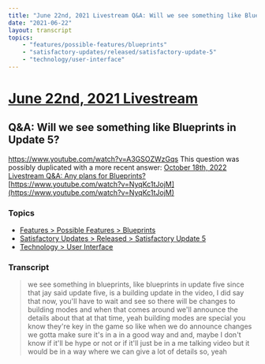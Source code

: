 ```yaml
---
title: "June 22nd, 2021 Livestream Q&A: Will we see something like Blueprints in Update 5?"
date: "2021-06-22"
layout: transcript
topics:
    - "features/possible-features/blueprints"
    - "satisfactory-updates/released/satisfactory-update-5"
    - "technology/user-interface"
---
```

# [June 22nd, 2021 Livestream](../2021-06-22.md)
## Q&A: Will we see something like Blueprints in Update 5?
https://www.youtube.com/watch?v=A3GSOZWzGqs
This question was possibly duplicated with a more recent answer: [October 18th, 2022 Livestream Q&A: Any plans for Blueprints?](./yt-NyqKc1tJojM.md) [https://www.youtube.com/watch?v=NyqKc1tJojM](https://www.youtube.com/watch?v=NyqKc1tJojM)


### Topics
* [Features > Possible Features > Blueprints](../topics/features/possible-features/blueprints.md)
* [Satisfactory Updates > Released > Satisfactory Update 5](../topics/satisfactory-updates/released/satisfactory-update-5.md)
* [Technology > User Interface](../topics/technology/user-interface.md)

### Transcript

> we see something in blueprints, like blueprints in update five since that jay said update five, is a building update in the video, I did say that now, you'll have to wait and see so there will be changes to building modes and when that comes around we'll announce the details about that at that time, yeah building modes are special you know they're key in the game so like when we do announce changes we gotta make sure it's in a in a good way and and, maybe I don't know if it'll be hype or not or if it'll just be in a me talking video but it would be in a way where we can give a lot of details so, yeah
